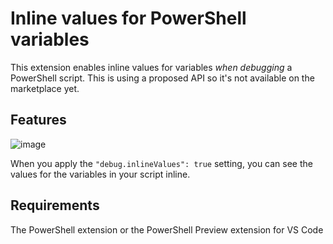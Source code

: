 # Inline values for PowerShell variables

This extension enables inline values for variables _when debugging_ a PowerShell script. This is using a proposed API so it's not available on the marketplace yet.

## Features

![image](https://user-images.githubusercontent.com/2644648/109373154-19358c80-7862-11eb-8a7c-a5a7b34f0561.png)

When you apply the `"debug.inlineValues": true` setting, you can see the values for the variables in your script inline.

## Requirements

The PowerShell extension or the PowerShell Preview extension for VS Code
